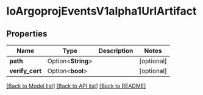 # IoArgoprojEventsV1alpha1UrlArtifact

## Properties

Name | Type | Description | Notes
------------ | ------------- | ------------- | -------------
**path** | Option<**String**> |  | [optional]
**verify_cert** | Option<**bool**> |  | [optional]

[[Back to Model list]](../README.md#documentation-for-models) [[Back to API list]](../README.md#documentation-for-api-endpoints) [[Back to README]](../README.md)


